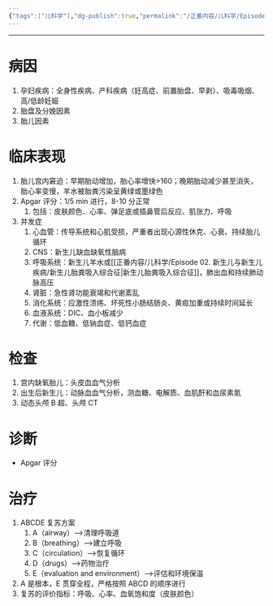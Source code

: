 ```yaml
---
{"tags":["儿科学"],"dg-publish":true,"permalink":"/正番内容/儿科学/Episode 02. 新生儿与新生儿疾病/新生儿窒息/","dgPassFrontmatter":true}
---
```


---
# 病因
1. 孕妇疾病：全身性疾病、产科疾病（妊高症、前置胎盘、早剥）、吸毒吸烟、高/低龄妊娠
2. 胎盘及分娩因素
3. 胎儿因素
# 临床表现
1. 胎儿宫内窘迫：早期胎动增加，胎心率增快>160；晚期胎动减少甚至消失，胎心率变慢，羊水被胎粪污染呈黄绿或墨绿色
2. Apgar 评分：1/5 min 进行，8-10 分正常
	1. 包括：皮肤颜色、心率、弹足底或插鼻管后反应、肌张力、呼吸
3. 并发症
	1. 心血管：传导系统和心肌受损，严重者出现心源性休克、心衰、持续胎儿循环
	2. CNS：新生儿缺血缺氧性脑病
	3. 呼吸系统：新生儿羊水或[[正番内容/儿科学/Episode 02. 新生儿与新生儿疾病/新生儿胎粪吸入综合征\|新生儿胎粪吸入综合征]]，肺出血和持续肺动脉高压
	4. 肾脏：急性肾功能衰竭和代谢紊乱
	5. 消化系统：应激性溃疡、坏死性小肠结肠炎、黄疸加重或持续时间延长
	6. 血液系统：DIC、血小板减少
	7. 代谢：低血糖、低钠血症、低钙血症
# 检查
1. 宫内缺氧胎儿：头皮血血气分析
2. 出生后新生儿：动脉血血气分析，测血糖、电解质、血肌酐和血尿素氮
3. 动态头颅 B 超、头颅 CT
# 诊断
+ Apgar 评分
# 治疗
1. ABCDE 复苏方案
	1. A（airway）-->清理呼吸道
	2. B（breathing）-->建立呼吸
	3. C（circulation）-->恢复循环
	4. D（drugs）-->药物治疗
	5. E（evaluation and environment）-->评估和环境保温
2. A 是根本，E 贯穿全程，严格按照 ABCD 的顺序进行
3. 复苏的评价指标：呼吸、心率、血氧饱和度（皮肤颜色）